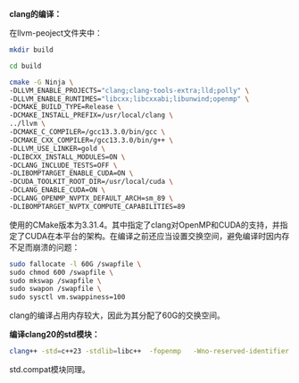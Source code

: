 **clang的编译：**

在llvm-peoject文件夹中：
```bash
mkdir build
```

```bash
cd build
```

```bash
cmake -G Ninja \
-DLLVM_ENABLE_PROJECTS="clang;clang-tools-extra;lld;polly" \
-DLLVM_ENABLE_RUNTIMES="libcxx;libcxxabi;libunwind;openmp" \
-DCMAKE_BUILD_TYPE=Release \
-DCMAKE_INSTALL_PREFIX=/usr/local/clang \
../llvm \
-DCMAKE_C_COMPILER=/gcc13.3.0/bin/gcc \
-DCMAKE_CXX_COMPILER=/gcc13.3.0/bin/g++ \
-DLLVM_USE_LINKER=gold \
-DLIBCXX_INSTALL_MODULES=ON \
-DCLANG_INCLUDE_TESTS=OFF \
-DLIBOMPTARGET_ENABLE_CUDA=ON \
-DCUDA_TOOLKIT_ROOT_DIR=/usr/local/cuda \
-DCLANG_ENABLE_CUDA=ON \
-DCLANG_OPENMP_NVPTX_DEFAULT_ARCH=sm_89 \
-DLIBOMPTARGET_NVPTX_COMPUTE_CAPABILITIES=89
```

使用的CMake版本为3.31.4。其中指定了clang对OpenMP和CUDA的支持，并指定了CUDA在本平台的架构。在编译之前还应当设置交换空间，避免编译时因内存不足而崩溃的问题：

```bash
sudo fallocate -l 60G /swapfile \
sudo chmod 600 /swapfile \
sudo mkswap /swapfile \
sudo swapon /swapfile \
sudo sysctl vm.swappiness=100
```

clang的编译占用内存较大，因此为其分配了60G的交换空间。

**编译clang20的std模块：**

```bash
clang++ -std=c++23 -stdlib=libc++  -fopenmp   -Wno-reserved-identifier -Wno-reserved-module-identifier     --precompile -o std.pcm /usr/local/clang/share/libc++/v1/std.cppm
```

std.compat模块同理。
